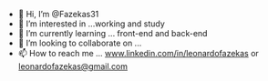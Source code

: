 - 👋 Hi, I’m @Fazekas31
- 👀 I’m interested in ...working and study
- 🌱 I’m currently learning ... front-end and back-end
- 💞️ I’m looking to collaborate on ...
- 📫 How to reach me ... www.linkedin.com/in/leonardofazekas or leonardofazekas@gmail.com

<!---
Fazekas31/Fazekas31 is a ✨ special ✨ repository because its `README.md` (this file) appears on your GitHub profile.
You can click the Preview link to take a look at your changes.
--->
